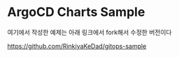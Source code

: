# ArgoCD Charts Sample

여기에서 작성한 예제는 아래 링크에서 fork해서 수정한 버전이다

https://github.com/RinkiyaKeDad/gitops-sample

